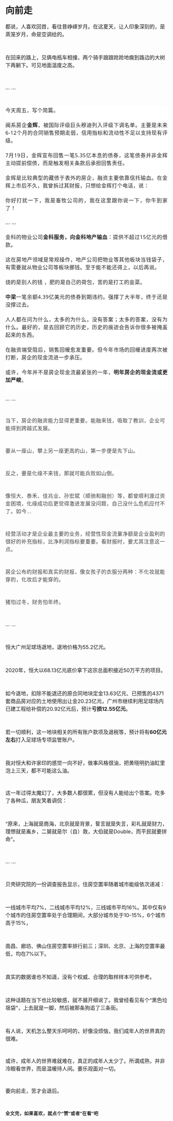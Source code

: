 # 向前走

<p style="visibility: visible;"><span style="font-size: 16px; visibility: visible;">都说，人喜欢回首，看往昔峥嵘岁月。在这夏天，让人印象深刻的，是蒸笼岁月，命是空调给的。</span></p><p style="visibility: visible;"><span style="font-size: 16px; visibility: visible;"><br style="visibility: visible;"></span></p><p style="visibility: visible;"><span style="font-size: 16px; visibility: visible;">在回来的路上，见俩电瓶车相撞，两个骑手踉踉跄跄地瘸到路边的大树下再躺下。可见地面温度之高。<br style="visibility: visible;"></span></p><p style="visibility: visible;"><span style="font-size: 16px; visibility: visible;"><br style="visibility: visible;"></span></p><p style="visibility: visible;"><span style="font-size: 16px; visibility: visible;">... ...</span></p><p style="visibility: visible;"><span style="font-size: 16px; visibility: visible;"><br style="visibility: visible;"></span></p><p style="margin: 0px;padding: 0px;outline: 0px;max-width: 100%;box-sizing: border-box !important;overflow-wrap: break-word !important;clear: both;min-height: 1em;color: rgb(34, 34, 34);font-family: system-ui, -apple-system, BlinkMacSystemFont, &quot;Helvetica Neue&quot;, &quot;PingFang SC&quot;, &quot;Hiragino Sans GB&quot;, &quot;Microsoft YaHei UI&quot;, &quot;Microsoft YaHei&quot;, Arial, sans-serif;font-size: 17px;font-style: normal;font-variant-ligatures: normal;font-variant-caps: normal;font-weight: 400;letter-spacing: 0.544px;orphans: 2;text-align: justify;text-indent: 0px;text-transform: none;white-space: normal;widows: 2;word-spacing: 0px;-webkit-text-stroke-width: 0px;background-color: rgb(255, 255, 255);text-decoration-thickness: initial;text-decoration-style: initial;text-decoration-color: initial;visibility: visible;"><span style="font-size: 16px; visibility: visible;">今天周五，写个简篇。</span></p><p style="margin: 0px;padding: 0px;outline: 0px;max-width: 100%;clear: both;min-height: 1em;color: rgb(34, 34, 34);font-family: system-ui, -apple-system, BlinkMacSystemFont, &quot;Helvetica Neue&quot;, &quot;PingFang SC&quot;, &quot;Hiragino Sans GB&quot;, &quot;Microsoft YaHei UI&quot;, &quot;Microsoft YaHei&quot;, Arial, sans-serif;font-style: normal;font-variant-ligatures: normal;font-variant-caps: normal;font-weight: 400;letter-spacing: 0.544px;orphans: 2;text-align: justify;text-indent: 0px;text-transform: none;white-space: normal;widows: 2;word-spacing: 0px;-webkit-text-stroke-width: 0px;background-color: rgb(255, 255, 255);text-decoration-thickness: initial;text-decoration-style: initial;text-decoration-color: initial;visibility: visible;box-sizing: border-box !important;overflow-wrap: break-word !important;"><span style="font-size: 16px; visibility: visible;"><br style="visibility: visible;"></span></p><p style="margin: 0px;padding: 0px;outline: 0px;max-width: 100%;clear: both;min-height: 1em;color: rgb(34, 34, 34);font-family: system-ui, -apple-system, BlinkMacSystemFont, &quot;Helvetica Neue&quot;, &quot;PingFang SC&quot;, &quot;Hiragino Sans GB&quot;, &quot;Microsoft YaHei UI&quot;, &quot;Microsoft YaHei&quot;, Arial, sans-serif;font-style: normal;font-variant-ligatures: normal;font-variant-caps: normal;font-weight: 400;letter-spacing: 0.544px;orphans: 2;text-align: justify;text-indent: 0px;text-transform: none;white-space: normal;widows: 2;word-spacing: 0px;-webkit-text-stroke-width: 0px;background-color: rgb(255, 255, 255);text-decoration-thickness: initial;text-decoration-style: initial;text-decoration-color: initial;visibility: visible;box-sizing: border-box !important;overflow-wrap: break-word !important;"><span style="font-size: 16px; visibility: visible;">闽系房企<strong style="visibility: visible;">金辉</strong>，被国际评级巨头穆迪列入评级下调名单。主要是未来6-12个月的合同销售预期走弱，信用指标和流动性不足以支持现有评级。</span></p><p style="margin: 0px;padding: 0px;outline: 0px;max-width: 100%;clear: both;min-height: 1em;color: rgb(34, 34, 34);font-family: system-ui, -apple-system, BlinkMacSystemFont, &quot;Helvetica Neue&quot;, &quot;PingFang SC&quot;, &quot;Hiragino Sans GB&quot;, &quot;Microsoft YaHei UI&quot;, &quot;Microsoft YaHei&quot;, Arial, sans-serif;font-style: normal;font-variant-ligatures: normal;font-variant-caps: normal;font-weight: 400;letter-spacing: 0.544px;orphans: 2;text-align: justify;text-indent: 0px;text-transform: none;white-space: normal;widows: 2;word-spacing: 0px;-webkit-text-stroke-width: 0px;background-color: rgb(255, 255, 255);text-decoration-thickness: initial;text-decoration-style: initial;text-decoration-color: initial;visibility: visible;box-sizing: border-box !important;overflow-wrap: break-word !important;"><span style="font-size: 16px; visibility: visible;"><br style="visibility: visible;"></span></p><p style="margin: 0px;padding: 0px;outline: 0px;max-width: 100%;clear: both;min-height: 1em;color: rgb(34, 34, 34);font-family: system-ui, -apple-system, BlinkMacSystemFont, &quot;Helvetica Neue&quot;, &quot;PingFang SC&quot;, &quot;Hiragino Sans GB&quot;, &quot;Microsoft YaHei UI&quot;, &quot;Microsoft YaHei&quot;, Arial, sans-serif;font-style: normal;font-variant-ligatures: normal;font-variant-caps: normal;font-weight: 400;letter-spacing: 0.544px;orphans: 2;text-align: justify;text-indent: 0px;text-transform: none;white-space: normal;widows: 2;word-spacing: 0px;-webkit-text-stroke-width: 0px;background-color: rgb(255, 255, 255);text-decoration-thickness: initial;text-decoration-style: initial;text-decoration-color: initial;visibility: visible;box-sizing: border-box !important;overflow-wrap: break-word !important;"><span style="font-size: 16px; visibility: visible;">7月19日，金辉宣布回售一笔5.35亿本息的债券，这笔债券并非金辉主动提前偿债，而是触发相关条款后承担回售责任。</span></p><p style="margin: 0px;padding: 0px;outline: 0px;max-width: 100%;clear: both;min-height: 1em;color: rgb(34, 34, 34);font-family: system-ui, -apple-system, BlinkMacSystemFont, &quot;Helvetica Neue&quot;, &quot;PingFang SC&quot;, &quot;Hiragino Sans GB&quot;, &quot;Microsoft YaHei UI&quot;, &quot;Microsoft YaHei&quot;, Arial, sans-serif;font-style: normal;font-variant-ligatures: normal;font-variant-caps: normal;font-weight: 400;letter-spacing: 0.544px;orphans: 2;text-align: justify;text-indent: 0px;text-transform: none;white-space: normal;widows: 2;word-spacing: 0px;-webkit-text-stroke-width: 0px;background-color: rgb(255, 255, 255);text-decoration-thickness: initial;text-decoration-style: initial;text-decoration-color: initial;visibility: visible;box-sizing: border-box !important;overflow-wrap: break-word !important;"><span style="font-size: 16px; visibility: visible;"><br style="visibility: visible;"></span></p><p style="margin: 0px;padding: 0px;outline: 0px;max-width: 100%;clear: both;min-height: 1em;color: rgb(34, 34, 34);font-family: system-ui, -apple-system, BlinkMacSystemFont, &quot;Helvetica Neue&quot;, &quot;PingFang SC&quot;, &quot;Hiragino Sans GB&quot;, &quot;Microsoft YaHei UI&quot;, &quot;Microsoft YaHei&quot;, Arial, sans-serif;font-style: normal;font-variant-ligatures: normal;font-variant-caps: normal;font-weight: 400;letter-spacing: 0.544px;orphans: 2;text-align: justify;text-indent: 0px;text-transform: none;white-space: normal;widows: 2;word-spacing: 0px;-webkit-text-stroke-width: 0px;background-color: rgb(255, 255, 255);text-decoration-thickness: initial;text-decoration-style: initial;text-decoration-color: initial;visibility: visible;box-sizing: border-box !important;overflow-wrap: break-word !important;"><span style="font-size: 16px; visibility: visible;">金辉是比较典型的藏债于表外的房企，融资主要依靠信托输血。在金辉上市后不久，我曾拆过其财报，只想给金辉打个电话，说：</span></p><p style="margin: 0px;padding: 0px;outline: 0px;max-width: 100%;clear: both;min-height: 1em;color: rgb(34, 34, 34);font-family: system-ui, -apple-system, BlinkMacSystemFont, &quot;Helvetica Neue&quot;, &quot;PingFang SC&quot;, &quot;Hiragino Sans GB&quot;, &quot;Microsoft YaHei UI&quot;, &quot;Microsoft YaHei&quot;, Arial, sans-serif;font-style: normal;font-variant-ligatures: normal;font-variant-caps: normal;font-weight: 400;letter-spacing: 0.544px;orphans: 2;text-align: justify;text-indent: 0px;text-transform: none;white-space: normal;widows: 2;word-spacing: 0px;-webkit-text-stroke-width: 0px;background-color: rgb(255, 255, 255);text-decoration-thickness: initial;text-decoration-style: initial;text-decoration-color: initial;visibility: visible;box-sizing: border-box !important;overflow-wrap: break-word !important;"><span style="font-size: 16px; visibility: visible;"><br style="visibility: visible;"></span></p><p style="margin: 0px;padding: 0px;outline: 0px;max-width: 100%;clear: both;min-height: 1em;color: rgb(34, 34, 34);font-family: system-ui, -apple-system, BlinkMacSystemFont, &quot;Helvetica Neue&quot;, &quot;PingFang SC&quot;, &quot;Hiragino Sans GB&quot;, &quot;Microsoft YaHei UI&quot;, &quot;Microsoft YaHei&quot;, Arial, sans-serif;font-style: normal;font-variant-ligatures: normal;font-variant-caps: normal;font-weight: 400;letter-spacing: 0.544px;orphans: 2;text-align: justify;text-indent: 0px;text-transform: none;white-space: normal;widows: 2;word-spacing: 0px;-webkit-text-stroke-width: 0px;background-color: rgb(255, 255, 255);text-decoration-thickness: initial;text-decoration-style: initial;text-decoration-color: initial;visibility: visible;box-sizing: border-box !important;overflow-wrap: break-word !important;"><span style="font-size: 16px; visibility: visible;">你好打扰一下，我是畜牧公司的，我在这里跟你说一下，你牛到家了！</span></p><p style="margin: 0px;padding: 0px;outline: 0px;max-width: 100%;clear: both;min-height: 1em;color: rgb(34, 34, 34);font-family: system-ui, -apple-system, BlinkMacSystemFont, &quot;Helvetica Neue&quot;, &quot;PingFang SC&quot;, &quot;Hiragino Sans GB&quot;, &quot;Microsoft YaHei UI&quot;, &quot;Microsoft YaHei&quot;, Arial, sans-serif;font-style: normal;font-variant-ligatures: normal;font-variant-caps: normal;font-weight: 400;letter-spacing: 0.544px;orphans: 2;text-align: justify;text-indent: 0px;text-transform: none;white-space: normal;widows: 2;word-spacing: 0px;-webkit-text-stroke-width: 0px;background-color: rgb(255, 255, 255);text-decoration-thickness: initial;text-decoration-style: initial;text-decoration-color: initial;visibility: visible;box-sizing: border-box !important;overflow-wrap: break-word !important;"><span style="font-size: 16px; visibility: visible;"><br style="visibility: visible;"></span></p><p style="margin: 0px;padding: 0px;outline: 0px;max-width: 100%;clear: both;min-height: 1em;color: rgb(34, 34, 34);font-family: system-ui, -apple-system, BlinkMacSystemFont, &quot;Helvetica Neue&quot;, &quot;PingFang SC&quot;, &quot;Hiragino Sans GB&quot;, &quot;Microsoft YaHei UI&quot;, &quot;Microsoft YaHei&quot;, Arial, sans-serif;font-style: normal;font-variant-ligatures: normal;font-variant-caps: normal;font-weight: 400;letter-spacing: 0.544px;orphans: 2;text-align: justify;text-indent: 0px;text-transform: none;white-space: normal;widows: 2;word-spacing: 0px;-webkit-text-stroke-width: 0px;background-color: rgb(255, 255, 255);text-decoration-thickness: initial;text-decoration-style: initial;text-decoration-color: initial;visibility: visible;box-sizing: border-box !important;overflow-wrap: break-word !important;"><span style="font-size: 16px; visibility: visible;">... ...</span><br style="visibility: visible;"></p><p style="margin: 0px;padding: 0px;outline: 0px;max-width: 100%;clear: both;min-height: 1em;color: rgb(34, 34, 34);font-family: system-ui, -apple-system, BlinkMacSystemFont, &quot;Helvetica Neue&quot;, &quot;PingFang SC&quot;, &quot;Hiragino Sans GB&quot;, &quot;Microsoft YaHei UI&quot;, &quot;Microsoft YaHei&quot;, Arial, sans-serif;font-style: normal;font-variant-ligatures: normal;font-variant-caps: normal;font-weight: 400;letter-spacing: 0.544px;orphans: 2;text-align: justify;text-indent: 0px;text-transform: none;white-space: normal;widows: 2;word-spacing: 0px;-webkit-text-stroke-width: 0px;background-color: rgb(255, 255, 255);text-decoration-thickness: initial;text-decoration-style: initial;text-decoration-color: initial;visibility: visible;box-sizing: border-box !important;overflow-wrap: break-word !important;"><span style="font-size: 16px; visibility: visible;"><br style="visibility: visible;"></span></p><p style="margin: 0px;padding: 0px;outline: 0px;max-width: 100%;clear: both;min-height: 1em;color: rgb(34, 34, 34);font-family: system-ui, -apple-system, BlinkMacSystemFont, &quot;Helvetica Neue&quot;, &quot;PingFang SC&quot;, &quot;Hiragino Sans GB&quot;, &quot;Microsoft YaHei UI&quot;, &quot;Microsoft YaHei&quot;, Arial, sans-serif;font-style: normal;font-variant-ligatures: normal;font-variant-caps: normal;font-weight: 400;letter-spacing: 0.544px;orphans: 2;text-align: justify;text-indent: 0px;text-transform: none;white-space: normal;widows: 2;word-spacing: 0px;-webkit-text-stroke-width: 0px;background-color: rgb(255, 255, 255);text-decoration-thickness: initial;text-decoration-style: initial;text-decoration-color: initial;visibility: visible;box-sizing: border-box !important;overflow-wrap: break-word !important;"><span style="font-size: 16px; visibility: visible;">金科的物业公司<strong style="visibility: visible;">金科服务，向金科地产输血</strong>：提供不超过15亿元的借款。<br style="visibility: visible;"></span></p><p style="margin: 0px;padding: 0px;outline: 0px;max-width: 100%;clear: both;min-height: 1em;color: rgb(34, 34, 34);font-family: system-ui, -apple-system, BlinkMacSystemFont, &quot;Helvetica Neue&quot;, &quot;PingFang SC&quot;, &quot;Hiragino Sans GB&quot;, &quot;Microsoft YaHei UI&quot;, &quot;Microsoft YaHei&quot;, Arial, sans-serif;font-style: normal;font-variant-ligatures: normal;font-variant-caps: normal;font-weight: 400;letter-spacing: 0.544px;orphans: 2;text-align: justify;text-indent: 0px;text-transform: none;white-space: normal;widows: 2;word-spacing: 0px;-webkit-text-stroke-width: 0px;background-color: rgb(255, 255, 255);text-decoration-thickness: initial;text-decoration-style: initial;text-decoration-color: initial;visibility: visible;box-sizing: border-box !important;overflow-wrap: break-word !important;"><span style="font-size: 16px; visibility: visible;"><br style="visibility: visible;"></span></p><p style="margin: 0px;padding: 0px;outline: 0px;max-width: 100%;clear: both;min-height: 1em;color: rgb(34, 34, 34);font-family: system-ui, -apple-system, BlinkMacSystemFont, &quot;Helvetica Neue&quot;, &quot;PingFang SC&quot;, &quot;Hiragino Sans GB&quot;, &quot;Microsoft YaHei UI&quot;, &quot;Microsoft YaHei&quot;, Arial, sans-serif;font-style: normal;font-variant-ligatures: normal;font-variant-caps: normal;font-weight: 400;letter-spacing: 0.544px;orphans: 2;text-align: justify;text-indent: 0px;text-transform: none;white-space: normal;widows: 2;word-spacing: 0px;-webkit-text-stroke-width: 0px;background-color: rgb(255, 255, 255);text-decoration-thickness: initial;text-decoration-style: initial;text-decoration-color: initial;visibility: visible;box-sizing: border-box !important;overflow-wrap: break-word !important;"><span style="font-size: 16px; visibility: visible;">这在房地产领域是常规操作，地产公司把物业等其他板块当钱袋子，有需要就从物业公司等板块挪钱。至于能不能还得上，以后再说。</span></p><p style="margin: 0px;padding: 0px;outline: 0px;max-width: 100%;clear: both;min-height: 1em;color: rgb(34, 34, 34);font-family: system-ui, -apple-system, BlinkMacSystemFont, &quot;Helvetica Neue&quot;, &quot;PingFang SC&quot;, &quot;Hiragino Sans GB&quot;, &quot;Microsoft YaHei UI&quot;, &quot;Microsoft YaHei&quot;, Arial, sans-serif;font-style: normal;font-variant-ligatures: normal;font-variant-caps: normal;font-weight: 400;letter-spacing: 0.544px;orphans: 2;text-align: justify;text-indent: 0px;text-transform: none;white-space: normal;widows: 2;word-spacing: 0px;-webkit-text-stroke-width: 0px;background-color: rgb(255, 255, 255);text-decoration-thickness: initial;text-decoration-style: initial;text-decoration-color: initial;visibility: visible;box-sizing: border-box !important;overflow-wrap: break-word !important;"><span style="font-size: 16px; visibility: visible;"><br style="visibility: visible;"></span></p><p style="margin: 0px;padding: 0px;outline: 0px;max-width: 100%;clear: both;min-height: 1em;color: rgb(34, 34, 34);font-family: system-ui, -apple-system, BlinkMacSystemFont, &quot;Helvetica Neue&quot;, &quot;PingFang SC&quot;, &quot;Hiragino Sans GB&quot;, &quot;Microsoft YaHei UI&quot;, &quot;Microsoft YaHei&quot;, Arial, sans-serif;font-style: normal;font-variant-ligatures: normal;font-variant-caps: normal;font-weight: 400;letter-spacing: 0.544px;orphans: 2;text-align: justify;text-indent: 0px;text-transform: none;white-space: normal;widows: 2;word-spacing: 0px;-webkit-text-stroke-width: 0px;background-color: rgb(255, 255, 255);text-decoration-thickness: initial;text-decoration-style: initial;text-decoration-color: initial;visibility: visible;box-sizing: border-box !important;overflow-wrap: break-word !important;"><span style="font-size: 16px; visibility: visible;">烧的是别人的钱 ，肥的是自己的荷包，苦的是打工的韭菜。</span></p><p style="margin: 0px;padding: 0px;outline: 0px;max-width: 100%;clear: both;min-height: 1em;color: rgb(34, 34, 34);font-family: system-ui, -apple-system, BlinkMacSystemFont, &quot;Helvetica Neue&quot;, &quot;PingFang SC&quot;, &quot;Hiragino Sans GB&quot;, &quot;Microsoft YaHei UI&quot;, &quot;Microsoft YaHei&quot;, Arial, sans-serif;font-style: normal;font-variant-ligatures: normal;font-variant-caps: normal;font-weight: 400;letter-spacing: 0.544px;orphans: 2;text-align: justify;text-indent: 0px;text-transform: none;white-space: normal;widows: 2;word-spacing: 0px;-webkit-text-stroke-width: 0px;background-color: rgb(255, 255, 255);text-decoration-thickness: initial;text-decoration-style: initial;text-decoration-color: initial;visibility: visible;box-sizing: border-box !important;overflow-wrap: break-word !important;"><span style="font-size: 16px; visibility: visible;"><br style="visibility: visible;"></span></p><p style="margin: 0px;padding: 0px;outline: 0px;max-width: 100%;clear: both;min-height: 1em;color: rgb(34, 34, 34);font-family: system-ui, -apple-system, BlinkMacSystemFont, &quot;Helvetica Neue&quot;, &quot;PingFang SC&quot;, &quot;Hiragino Sans GB&quot;, &quot;Microsoft YaHei UI&quot;, &quot;Microsoft YaHei&quot;, Arial, sans-serif;font-style: normal;font-variant-ligatures: normal;font-variant-caps: normal;font-weight: 400;letter-spacing: 0.544px;orphans: 2;text-align: justify;text-indent: 0px;text-transform: none;white-space: normal;widows: 2;word-spacing: 0px;-webkit-text-stroke-width: 0px;background-color: rgb(255, 255, 255);text-decoration-thickness: initial;text-decoration-style: initial;text-decoration-color: initial;visibility: visible;box-sizing: border-box !important;overflow-wrap: break-word !important;"><strong style="visibility: visible;"><span style="font-size: 16px; visibility: visible;">中梁</span></strong><span style="font-size: 16px; visibility: visible;">一笔余额4.39亿美元的债券到期违约。强撑了大半年，终于还是没撑过去。</span></p><p style="margin: 0px;padding: 0px;outline: 0px;max-width: 100%;clear: both;min-height: 1em;color: rgb(34, 34, 34);font-family: system-ui, -apple-system, BlinkMacSystemFont, &quot;Helvetica Neue&quot;, &quot;PingFang SC&quot;, &quot;Hiragino Sans GB&quot;, &quot;Microsoft YaHei UI&quot;, &quot;Microsoft YaHei&quot;, Arial, sans-serif;font-style: normal;font-variant-ligatures: normal;font-variant-caps: normal;font-weight: 400;letter-spacing: 0.544px;orphans: 2;text-align: justify;text-indent: 0px;text-transform: none;white-space: normal;widows: 2;word-spacing: 0px;-webkit-text-stroke-width: 0px;background-color: rgb(255, 255, 255);text-decoration-thickness: initial;text-decoration-style: initial;text-decoration-color: initial;visibility: visible;box-sizing: border-box !important;overflow-wrap: break-word !important;"><span style="font-size: 16px; visibility: visible;"><br style="visibility: visible;"></span></p><p style="margin: 0px;padding: 0px;outline: 0px;max-width: 100%;clear: both;min-height: 1em;color: rgb(34, 34, 34);font-family: system-ui, -apple-system, BlinkMacSystemFont, &quot;Helvetica Neue&quot;, &quot;PingFang SC&quot;, &quot;Hiragino Sans GB&quot;, &quot;Microsoft YaHei UI&quot;, &quot;Microsoft YaHei&quot;, Arial, sans-serif;font-style: normal;font-variant-ligatures: normal;font-variant-caps: normal;font-weight: 400;letter-spacing: 0.544px;orphans: 2;text-align: justify;text-indent: 0px;text-transform: none;white-space: normal;widows: 2;word-spacing: 0px;-webkit-text-stroke-width: 0px;background-color: rgb(255, 255, 255);text-decoration-thickness: initial;text-decoration-style: initial;text-decoration-color: initial;visibility: visible;box-sizing: border-box !important;overflow-wrap: break-word !important;"><span style="font-size: 16px; visibility: visible;">人人都在问为什么，太多的为什么，没有答案；太多的答案，没有为什么。最好的，是去回顾它的历史，历史的痕迹会告诉你很多被掩盖起来的东西。</span></p><p style="margin: 0px;padding: 0px;outline: 0px;max-width: 100%;clear: both;min-height: 1em;color: rgb(34, 34, 34);font-family: system-ui, -apple-system, BlinkMacSystemFont, &quot;Helvetica Neue&quot;, &quot;PingFang SC&quot;, &quot;Hiragino Sans GB&quot;, &quot;Microsoft YaHei UI&quot;, &quot;Microsoft YaHei&quot;, Arial, sans-serif;font-style: normal;font-variant-ligatures: normal;font-variant-caps: normal;font-weight: 400;letter-spacing: 0.544px;orphans: 2;text-align: justify;text-indent: 0px;text-transform: none;white-space: normal;widows: 2;word-spacing: 0px;-webkit-text-stroke-width: 0px;background-color: rgb(255, 255, 255);text-decoration-thickness: initial;text-decoration-style: initial;text-decoration-color: initial;visibility: visible;box-sizing: border-box !important;overflow-wrap: break-word !important;"><span style="font-size: 16px; visibility: visible;"><br style="visibility: visible;"></span></p><p style="margin: 0px;padding: 0px;outline: 0px;max-width: 100%;clear: both;min-height: 1em;color: rgb(34, 34, 34);font-family: system-ui, -apple-system, BlinkMacSystemFont, &quot;Helvetica Neue&quot;, &quot;PingFang SC&quot;, &quot;Hiragino Sans GB&quot;, &quot;Microsoft YaHei UI&quot;, &quot;Microsoft YaHei&quot;, Arial, sans-serif;font-style: normal;font-variant-ligatures: normal;font-variant-caps: normal;font-weight: 400;letter-spacing: 0.544px;orphans: 2;text-align: justify;text-indent: 0px;text-transform: none;white-space: normal;widows: 2;word-spacing: 0px;-webkit-text-stroke-width: 0px;background-color: rgb(255, 255, 255);text-decoration-thickness: initial;text-decoration-style: initial;text-decoration-color: initial;visibility: visible;box-sizing: border-box !important;overflow-wrap: break-word !important;"><span style="font-size: 16px; visibility: visible;">在融资端受阻后，销售回暖愈发重要。但<span style="color: rgb(34, 34, 34); font-family: system-ui, -apple-system, BlinkMacSystemFont, &quot;Helvetica Neue&quot;, &quot;PingFang SC&quot;, &quot;Hiragino Sans GB&quot;, &quot;Microsoft YaHei UI&quot;, &quot;Microsoft YaHei&quot;, Arial, sans-serif; font-style: normal; font-variant-ligatures: normal; font-variant-caps: normal; font-weight: 400; letter-spacing: 0.544px; orphans: 2; text-align: justify; text-indent: 0px; text-transform: none; widows: 2; word-spacing: 0px; -webkit-text-stroke-width: 0px; background-color: rgb(255, 255, 255); text-decoration-thickness: initial; text-decoration-style: initial; text-decoration-color: initial; float: none; display: inline !important; visibility: visible;">今年市场的回暖进度两次被打断，</span>房企的现金流进一步承压。</span></p><p style="margin: 0px;padding: 0px;outline: 0px;max-width: 100%;clear: both;min-height: 1em;color: rgb(34, 34, 34);font-family: system-ui, -apple-system, BlinkMacSystemFont, &quot;Helvetica Neue&quot;, &quot;PingFang SC&quot;, &quot;Hiragino Sans GB&quot;, &quot;Microsoft YaHei UI&quot;, &quot;Microsoft YaHei&quot;, Arial, sans-serif;font-style: normal;font-variant-ligatures: normal;font-variant-caps: normal;font-weight: 400;letter-spacing: 0.544px;orphans: 2;text-align: justify;text-indent: 0px;text-transform: none;white-space: normal;widows: 2;word-spacing: 0px;-webkit-text-stroke-width: 0px;background-color: rgb(255, 255, 255);text-decoration-thickness: initial;text-decoration-style: initial;text-decoration-color: initial;visibility: visible;box-sizing: border-box !important;overflow-wrap: break-word !important;"><span style="font-size: 16px; visibility: visible;"><br style="visibility: visible;"></span></p><p style="margin: 0px;padding: 0px;outline: 0px;max-width: 100%;clear: both;min-height: 1em;color: rgb(34, 34, 34);font-family: system-ui, -apple-system, BlinkMacSystemFont, &quot;Helvetica Neue&quot;, &quot;PingFang SC&quot;, &quot;Hiragino Sans GB&quot;, &quot;Microsoft YaHei UI&quot;, &quot;Microsoft YaHei&quot;, Arial, sans-serif;font-style: normal;font-variant-ligatures: normal;font-variant-caps: normal;font-weight: 400;letter-spacing: 0.544px;orphans: 2;text-align: justify;text-indent: 0px;text-transform: none;white-space: normal;widows: 2;word-spacing: 0px;-webkit-text-stroke-width: 0px;background-color: rgb(255, 255, 255);text-decoration-thickness: initial;text-decoration-style: initial;text-decoration-color: initial;visibility: visible;box-sizing: border-box !important;overflow-wrap: break-word !important;"><span style="font-size: 16px; visibility: visible;">或许，今年并不是房企现金流最紧张的一年，<strong style="visibility: visible;">明年房企的现金流或更加严峻</strong>。</span></p><p style="margin: 0px;padding: 0px;outline: 0px;max-width: 100%;box-sizing: border-box !important;overflow-wrap: break-word !important;clear: both;min-height: 1em;color: rgb(34, 34, 34);font-family: system-ui, -apple-system, BlinkMacSystemFont, &quot;Helvetica Neue&quot;, &quot;PingFang SC&quot;, &quot;Hiragino Sans GB&quot;, &quot;Microsoft YaHei UI&quot;, &quot;Microsoft YaHei&quot;, Arial, sans-serif;font-size: 17px;font-style: normal;font-variant-ligatures: normal;font-variant-caps: normal;font-weight: 400;letter-spacing: 0.544px;orphans: 2;text-align: justify;text-indent: 0px;text-transform: none;white-space: normal;widows: 2;word-spacing: 0px;-webkit-text-stroke-width: 0px;text-decoration-thickness: initial;text-decoration-style: initial;text-decoration-color: initial;background-color: rgb(255, 255, 255);visibility: visible;"><br style="margin: 0px;padding: 0px;outline: 0px;max-width: 100%;box-sizing: border-box !important;overflow-wrap: break-word !important;visibility: visible;"></p><p style="visibility: visible;"><span style="font-size: 16px; visibility: visible;">... ...<br style="visibility: visible;"></span></p><p><br></p><p><span style="color: rgb(66, 66, 66);font-family: Arial, &quot;Microsoft YaHei&quot;;font-style: normal;font-variant-ligatures: normal;font-variant-caps: normal;font-weight: 400;letter-spacing: 0.544px;orphans: 2;text-align: justify;text-indent: 0px;text-transform: none;widows: 2;word-spacing: 0px;-webkit-text-stroke-width: 0px;background-color: rgb(255, 255, 255);text-decoration-style: initial;text-decoration-color: initial;float: none;font-size: 16px;display: inline !important;">当下，房企的融资能力显得更重要。能融来钱，吸取了教训，企业可能得到跨越式发展。</span></p><p><span style="color: rgb(66, 66, 66);font-family: Arial, &quot;Microsoft YaHei&quot;;font-style: normal;font-variant-ligatures: normal;font-variant-caps: normal;font-weight: 400;letter-spacing: 0.544px;orphans: 2;text-align: justify;text-indent: 0px;text-transform: none;widows: 2;word-spacing: 0px;-webkit-text-stroke-width: 0px;background-color: rgb(255, 255, 255);text-decoration-style: initial;text-decoration-color: initial;float: none;font-size: 16px;display: inline !important;"><br></span></p><p><strong><span style="color: rgb(66, 66, 66);font-family: Arial, &quot;Microsoft YaHei&quot;;font-style: normal;font-variant-ligatures: normal;font-variant-caps: normal;font-weight: 400;letter-spacing: 0.544px;orphans: 2;text-align: justify;text-indent: 0px;text-transform: none;widows: 2;word-spacing: 0px;-webkit-text-stroke-width: 0px;background-color: rgb(255, 255, 255);text-decoration-style: initial;text-decoration-color: initial;float: none;font-size: 16px;display: inline !important;">要从一座山，攀上另一座更高的山，第一步便是先下山</span></strong><span style="color: rgb(66, 66, 66);font-family: Arial, &quot;Microsoft YaHei&quot;;font-style: normal;font-variant-ligatures: normal;font-variant-caps: normal;font-weight: 400;letter-spacing: 0.544px;orphans: 2;text-align: justify;text-indent: 0px;text-transform: none;widows: 2;word-spacing: 0px;-webkit-text-stroke-width: 0px;background-color: rgb(255, 255, 255);text-decoration-style: initial;text-decoration-color: initial;float: none;font-size: 16px;display: inline !important;">。</span></p><p><span style="color: rgb(66, 66, 66);font-family: Arial, &quot;Microsoft YaHei&quot;;font-style: normal;font-variant-ligatures: normal;font-variant-caps: normal;font-weight: 400;letter-spacing: 0.544px;orphans: 2;text-align: justify;text-indent: 0px;text-transform: none;widows: 2;word-spacing: 0px;-webkit-text-stroke-width: 0px;background-color: rgb(255, 255, 255);text-decoration-style: initial;text-decoration-color: initial;float: none;font-size: 16px;display: inline !important;"><br></span></p><p><span style="color: rgb(66, 66, 66);font-family: Arial, &quot;Microsoft YaHei&quot;;font-style: normal;font-variant-ligatures: normal;font-variant-caps: normal;font-weight: 400;letter-spacing: 0.544px;orphans: 2;text-align: justify;text-indent: 0px;text-transform: none;widows: 2;word-spacing: 0px;-webkit-text-stroke-width: 0px;background-color: rgb(255, 255, 255);text-decoration-style: initial;text-decoration-color: initial;float: none;font-size: 16px;display: inline !important;">反之，要是化缘不来钱，那就可能兵败如山倒。</span></p><p><span style="color: rgb(66, 66, 66);font-family: Arial, &quot;Microsoft YaHei&quot;;font-style: normal;font-variant-ligatures: normal;font-variant-caps: normal;font-weight: 400;letter-spacing: 0.544px;orphans: 2;text-align: justify;text-indent: 0px;text-transform: none;widows: 2;word-spacing: 0px;-webkit-text-stroke-width: 0px;background-color: rgb(255, 255, 255);text-decoration-style: initial;text-decoration-color: initial;float: none;font-size: 16px;display: inline !important;"><br></span></p><p><span style="color: rgb(66, 66, 66);font-family: Arial, &quot;Microsoft YaHei&quot;;font-style: normal;font-variant-ligatures: normal;font-variant-caps: normal;font-weight: 400;letter-spacing: 0.544px;orphans: 2;text-align: justify;text-indent: 0px;text-transform: none;widows: 2;word-spacing: 0px;-webkit-text-stroke-width: 0px;background-color: rgb(255, 255, 255);text-decoration-style: initial;text-decoration-color: initial;float: none;font-size: 16px;display: inline !important;">像恒大、泰禾、佳兆业、孙宏斌（顺驰和融创）等，都曾顺利渡过资金困境，化缘成功后更觉得激进发展没问题，自己没什么危机应付不了。如今...<br></span></p><p><span style="color: rgb(66, 66, 66);font-family: Arial, &quot;Microsoft YaHei&quot;;font-style: normal;font-variant-ligatures: normal;font-variant-caps: normal;font-weight: 400;letter-spacing: 0.544px;orphans: 2;text-align: justify;text-indent: 0px;text-transform: none;widows: 2;word-spacing: 0px;-webkit-text-stroke-width: 0px;background-color: rgb(255, 255, 255);text-decoration-style: initial;text-decoration-color: initial;float: none;font-size: 16px;display: inline !important;"><br></span></p><p><span style="color: rgb(66, 66, 66);font-family: Arial, &quot;Microsoft YaHei&quot;;font-style: normal;font-variant-ligatures: normal;font-variant-caps: normal;font-weight: 400;letter-spacing: 0.544px;orphans: 2;text-align: justify;text-indent: 0px;text-transform: none;widows: 2;word-spacing: 0px;-webkit-text-stroke-width: 0px;background-color: rgb(255, 255, 255);text-decoration-style: initial;text-decoration-color: initial;float: none;font-size: 16px;display: inline !important;">经营活动才是企业最主要的业务，经营性现金流量净额是企业盈利的很好的补充指标，比净利润指标要重要。看财报时，要尤其注意这一点。</span></p><p><span style="color: rgb(66, 66, 66);font-family: Arial, &quot;Microsoft YaHei&quot;;font-style: normal;font-variant-ligatures: normal;font-variant-caps: normal;font-weight: 400;letter-spacing: 0.544px;orphans: 2;text-align: justify;text-indent: 0px;text-transform: none;widows: 2;word-spacing: 0px;-webkit-text-stroke-width: 0px;background-color: rgb(255, 255, 255);text-decoration-style: initial;text-decoration-color: initial;float: none;font-size: 16px;display: inline !important;"><br></span></p><p><span style="color: rgb(66, 66, 66);font-family: Arial, &quot;Microsoft YaHei&quot;;font-style: normal;font-variant-ligatures: normal;font-variant-caps: normal;font-weight: 400;letter-spacing: 0.544px;orphans: 2;text-align: justify;text-indent: 0px;text-transform: none;widows: 2;word-spacing: 0px;-webkit-text-stroke-width: 0px;background-color: rgb(255, 255, 255);text-decoration-style: initial;text-decoration-color: initial;float: none;font-size: 16px;display: inline !important;">房企公布的财报和真实的财报，像女孩子的衣服分两种：不化妆就能穿的，化妆后才能穿的。</span></p><p><span style="background-color: rgb(255, 255, 255);color: rgb(66, 66, 66);font-family: Arial, &quot;Microsoft YaHei&quot;;font-size: 16px;letter-spacing: 0.544px;"><br></span></p><p><span style="background-color: rgb(255, 255, 255);color: rgb(66, 66, 66);font-family: Arial, &quot;Microsoft YaHei&quot;;font-size: 16px;letter-spacing: 0.544px;">猪怕过冬，财务怕年终。</span></p><p><span style="font-size: 16px;"><br></span></p><p><span style="font-size: 16px;">... ...<br></span></p><p><span style="font-size: 16px;"><br></span></p><p><span style="font-size: 16px;">恒大广州足球场退地，退地价格为55.2亿元。<br></span></p><p><span style="font-size: 16px;"><br></span></p><p><span style="font-size: 16px;">2020年，恒大以68.13亿元底价拿下这宗总面积接近50万平方的项目。</span></p><p><span style="font-size: 16px;"><br></span></p><p><span style="font-size: 16px;">如今退地，扣除不能退还的原合同地块定金13.63亿元、已预售的4371套商品房对应的土地使用出让金20.23亿元，广州市继续利用足球场内已建工程给补偿的20.92亿元后，预计<strong>亏损12.55亿元</strong>。</span></p><p><span style="font-size: 16px;"><br></span></p><p><span style="font-size: 16px;">若一切顺利，这一地块相关的所有账户款项及退税等，预计将有<strong>60亿元左右</strong>打入足球场专项监管账户。<br></span></p><p><span style="font-size: 16px;"><br></span></p><p><span style="font-size: 16px;">我对恒大和许家印的感觉一向不好，做事风格很油，把黄晓明扔油缸里泡上三天，都不可能这么油。</span></p><p><br></p><p><span style="font-size: 16px;">这一年过得太魔幻了，大多数人都很累，但没有人能给出个答案。吃多了各种瓜，朋友笑着调侃：</span></p><p><span style="font-size: 16px;"><br></span></p><p><span style="font-size: 16px;">“原来，上海就是商海，北京就是背景，誓言就是失言，彩礼就是财力，理想就是离乡，二舅就是尔（自）救，大伯就是Double，而平民就要拼命”。</span></p><p><span style="font-size: 16px;"><br></span></p><p><span style="font-size: 16px;">... ...<br></span></p><p><span style="font-size: 16px;"><br></span></p><p><span style="font-size: 16px;">贝壳研究院的一份调查报告显示，住房空置率随着城市能级依次递减：<br></span></p><p><span style="font-size: 16px;"><br></span></p><p><span style="font-size: 16px;">一线城市平均7%，二线城市平均12%，三线城市平均16%。其中仅有9个城市的住房空置率处于合理期间，大部分城市处于10-15%，6个城市高于15%，</span></p><p><span style="font-size: 16px;"><br></span></p><p><span style="font-size: 16px;">南昌、廊坊、佛山住房空置率排行前三；深圳、北京、上海的空置率最低，均在7%以下。<br></span></p><p><span style="font-size: 16px;"><br></span></p><p><span style="font-size: 16px;">真实的数据谁也不知道，没有个权威、合理的取样样本可供参考。</span></p><p><span style="font-size: 16px;"><br></span></p><p><span style="font-size: 16px;">这种话题在当下也比较敏感，就不展开细说了。我曾经看见有个“黑色垃圾袋”，上去就是一脚，然后被那条狗追了三条街。</span></p><p><span style="font-size: 16px;"><br></span></p><p><span style="font-size: 16px;">有人说，天机怎么整天乐呵呵的，好像没烦恼，我们成年人的世界真的很难。<br></span></p><p><br></p><p><span style="font-size: 16px;">或许，</span><span style="font-size: 16px;">成年人的世界难就难在，真正的成年人太少了。</span><span style="font-size: 16px;">所谓成熟，并</span><span style="font-size: 16px;">非</span><span style="font-size: 16px;">冷眼看世界，而是温暖待人间。要乐观面对一切。</span></p><p><br></p><p><span style="font-size: 16px;">要向前走，苦才会退后。</span></p><p><span style="font-size: 16px;"><br></span></p><p><span style="font-size: 16px;"><strong style="margin: 0px;padding: 0px;outline: 0px;max-width: 100%;box-sizing: border-box !important;overflow-wrap: break-word !important;color: rgb(34, 34, 34);font-family: system-ui, -apple-system, BlinkMacSystemFont, &quot;Helvetica Neue&quot;, &quot;PingFang SC&quot;, &quot;Hiragino Sans GB&quot;, &quot;Microsoft YaHei UI&quot;, &quot;Microsoft YaHei&quot;, Arial, sans-serif;font-size: 17px;font-style: normal;font-variant-ligatures: normal;font-variant-caps: normal;letter-spacing: 0.544px;orphans: 2;text-align: justify;text-indent: 0px;text-transform: none;white-space: normal;widows: 2;word-spacing: 0px;-webkit-text-stroke-width: 0px;text-decoration-thickness: initial;text-decoration-style: initial;text-decoration-color: initial;background-color: rgb(255, 255, 255);"><span style="margin: 0px;padding: 0px;outline: 0px;max-width: 100%;box-sizing: border-box !important;overflow-wrap: break-word !important;font-size: 14px;">全文完，如果喜欢，就点个“赞”或者“在看”吧</span></strong></span></p>